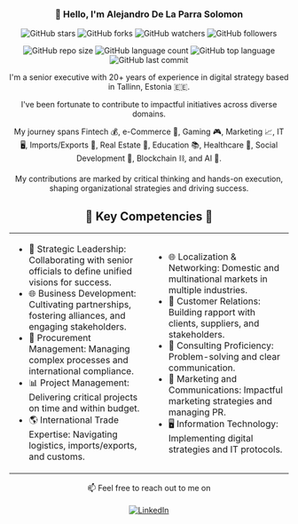 <!DOCTYPE html>
<html>
<head>
</head>
<body>
  <h3 align="center">👋 Hello, I'm Alejandro De La Parra Solomon</h3>

<div align='center'>
  
![GitHub stars](https://img.shields.io/github/stars/adelaparras/deep-rl-class?style=social)
![GitHub forks](https://img.shields.io/github/forks/adelaparras/deep-rl-class?style=social)
![GitHub watchers](https://img.shields.io/github/watchers/adelaparras/deep-rl-class?style=social)
![GitHub followers](https://img.shields.io/github/followers/adelaparras?label=Follow%20Me&amp;style=social)

![GitHub repo size](https://img.shields.io/github/repo-size/adelaparras/deep-rl-class?style=plastic)
![GitHub language count](https://img.shields.io/github/languages/count/adelaparras/deep-rl-class?style=plastic)
![GitHub top language](https://img.shields.io/github/languages/top/adelaparras/deep-rl-class?style=plastic)
![GitHub last commit](https://img.shields.io/github/last-commit/adelaparras/deep-rl-class?color=red&style=plastic)

</div>

  <p align="center">
    I'm a senior executive with 20+ years of experience in digital strategy based in Tallinn, Estonia 🇪🇪.
  </p>
  <p align="center">
    I've been fortunate to contribute to impactful initiatives across diverse domains.
  </p>
  <p align="center">
    My journey spans Fintech 💰, e-Commerce 🛒, Gaming 🎮, Marketing 📈, IT 🖥️, Imports/Exports 🚢, Real Estate 🏡, Education 📚, Healthcare 🏥, Social Development 🤝, Blockchain ⛓️, and AI 🤖.
  </p>
  <p align="center">
    My contributions are marked by critical thinking and hands-on execution, shaping organizational strategies and driving success.
  </p>

  <h2 align="center">🚀 Key Competencies 🚀</h2>

  <table align="center">
    <tr>
      <td width="50%">
        <ul>
          <li>🌟 Strategic Leadership: Collaborating with senior officials to define unified visions for success.</li>
          <li>🌐 Business Development: Cultivating partnerships, fostering alliances, and engaging stakeholders.</li>
          <li>🤝 Procurement Management: Managing complex processes and international compliance.</li>
          <li>📊 Project Management: Delivering critical projects on time and within budget.</li>
          <li>🌎 International Trade Expertise: Navigating logistics, imports/exports, and customs.</li>
        </ul>
      </td>
      <td width="50%">
        <ul>
          <li>🌐 Localization & Networking: Domestic and multinational markets in multiple industries.</li>
          <li>💼 Customer Relations: Building rapport with clients, suppliers, and stakeholders.</li>
          <li>🧠 Consulting Proficiency: Problem-solving and clear communication.</li>
          <li>📢 Marketing and Communications: Impactful marketing strategies and managing PR.</li>
          <li>🖥️ Information Technology: Implementing digital strategies and IT protocols.</li>
        </ul>
      </td>
    </tr>
  </table>



  <p align="center">
    📫 Feel free to reach out to me on
    <a href="https://linkedin.com/in/alejandrodelaparra">
    <br><br><img src="https://img.shields.io/badge/LinkedIn-0077B5?style=for-the-badge&logo=linkedin&logoColor=white" alt="LinkedIn">
    </a>
  </p>

</body>
</html>
